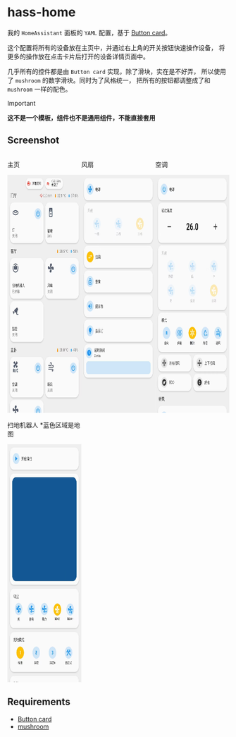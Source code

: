 # hass-home

我的 `HomeAssistant` 面板的 `YAML` 配置，基于
[Button card](https://github.com/custom-cards/button-card)。

这个配置将所有的设备放在主页中，并通过右上角的开关按钮快速操作设备，
将更多的操作放在点击卡片后打开的设备详情页面中。

几乎所有的控件都是由 `Button card` 实现，除了滑块，实在是不好弄，
所以使用了 `mushroom` 的数字滑块。同时为了风格统一，
把所有的按钮都调整成了和 `mushroom` 一样的配色。

> [!IMPORTANT]
> **这不是一个模板，组件也不是通用组件，不能直接套用** 

## Screenshot

<div style="display: grid; grid-template-columns: 1fr 1fr 1fr;">
  <div>
    <p>主页</p>
    <img height="540" src="screenshot/home.jpg" width="270"/>
  </div>
  <div>
    <p>风扇</p>
    <img height="540" src="screenshot/fan.jpg" width="270"/>
  </div>
  <div>
    <p>空调</p>
    <img height="540" src="screenshot/climate.jpg" width="270"/>
  </div>
  <div>
    <p>扫地机器人 *蓝色区域是地图</p>
    <img height="540" src="screenshot/vacuum.jpg" width="270"/>
  </div>
</div>

## Requirements
- [Button card](https://github.com/custom-cards/button-card)
- [mushroom](https://github.com/piitaya/lovelace-mushroom)
